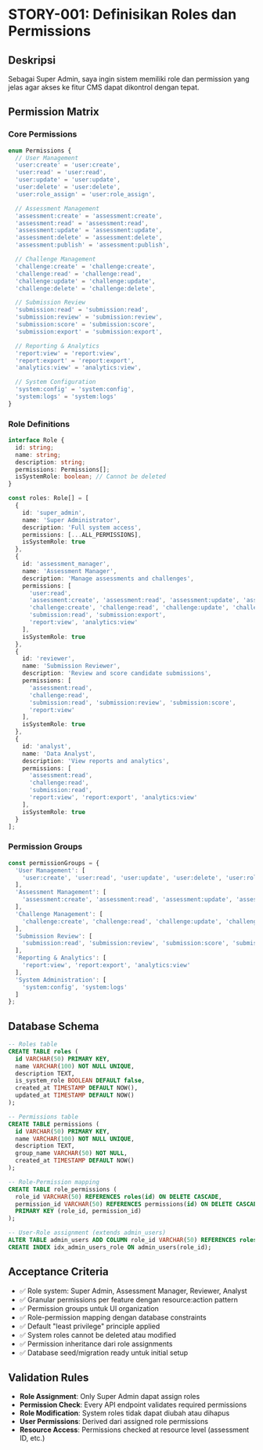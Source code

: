 # STORY-001: Definisikan Roles dan Permissions

## Deskripsi
Sebagai Super Admin, saya ingin sistem memiliki role dan permission yang jelas agar akses ke fitur CMS dapat dikontrol dengan tepat.

## Permission Matrix

### Core Permissions
```typescript
enum Permissions {
  // User Management
  'user:create' = 'user:create',
  'user:read' = 'user:read', 
  'user:update' = 'user:update',
  'user:delete' = 'user:delete',
  'user:role_assign' = 'user:role_assign',

  // Assessment Management
  'assessment:create' = 'assessment:create',
  'assessment:read' = 'assessment:read',
  'assessment:update' = 'assessment:update', 
  'assessment:delete' = 'assessment:delete',
  'assessment:publish' = 'assessment:publish',

  // Challenge Management
  'challenge:create' = 'challenge:create',
  'challenge:read' = 'challenge:read',
  'challenge:update' = 'challenge:update',
  'challenge:delete' = 'challenge:delete',

  // Submission Review
  'submission:read' = 'submission:read',
  'submission:review' = 'submission:review', 
  'submission:score' = 'submission:score',
  'submission:export' = 'submission:export',

  // Reporting & Analytics
  'report:view' = 'report:view',
  'report:export' = 'report:export',
  'analytics:view' = 'analytics:view',

  // System Configuration
  'system:config' = 'system:config',
  'system:logs' = 'system:logs'
}
```

### Role Definitions
```typescript
interface Role {
  id: string;
  name: string;
  description: string;
  permissions: Permissions[];
  isSystemRole: boolean; // Cannot be deleted
}

const roles: Role[] = [
  {
    id: 'super_admin',
    name: 'Super Administrator', 
    description: 'Full system access',
    permissions: [...ALL_PERMISSIONS],
    isSystemRole: true
  },
  {
    id: 'assessment_manager',
    name: 'Assessment Manager',
    description: 'Manage assessments and challenges',
    permissions: [
      'user:read',
      'assessment:create', 'assessment:read', 'assessment:update', 'assessment:delete', 'assessment:publish',
      'challenge:create', 'challenge:read', 'challenge:update', 'challenge:delete',
      'submission:read', 'submission:export',
      'report:view', 'analytics:view'
    ],
    isSystemRole: true
  },
  {
    id: 'reviewer',
    name: 'Submission Reviewer',
    description: 'Review and score candidate submissions',
    permissions: [
      'assessment:read', 
      'challenge:read',
      'submission:read', 'submission:review', 'submission:score',
      'report:view'
    ],
    isSystemRole: true  
  },
  {
    id: 'analyst', 
    name: 'Data Analyst',
    description: 'View reports and analytics',
    permissions: [
      'assessment:read',
      'challenge:read', 
      'submission:read',
      'report:view', 'report:export', 'analytics:view'
    ],
    isSystemRole: true
  }
];
```

### Permission Groups
```typescript
const permissionGroups = {
  'User Management': [
    'user:create', 'user:read', 'user:update', 'user:delete', 'user:role_assign'
  ],
  'Assessment Management': [
    'assessment:create', 'assessment:read', 'assessment:update', 'assessment:delete', 'assessment:publish'
  ],
  'Challenge Management': [
    'challenge:create', 'challenge:read', 'challenge:update', 'challenge:delete'
  ],
  'Submission Review': [
    'submission:read', 'submission:review', 'submission:score', 'submission:export'
  ],
  'Reporting & Analytics': [
    'report:view', 'report:export', 'analytics:view'
  ],
  'System Administration': [
    'system:config', 'system:logs'
  ]
};
```

## Database Schema

```sql
-- Roles table
CREATE TABLE roles (
  id VARCHAR(50) PRIMARY KEY,
  name VARCHAR(100) NOT NULL UNIQUE,
  description TEXT,
  is_system_role BOOLEAN DEFAULT false,
  created_at TIMESTAMP DEFAULT NOW(),
  updated_at TIMESTAMP DEFAULT NOW()
);

-- Permissions table  
CREATE TABLE permissions (
  id VARCHAR(50) PRIMARY KEY,
  name VARCHAR(100) NOT NULL UNIQUE,
  description TEXT,
  group_name VARCHAR(50) NOT NULL,
  created_at TIMESTAMP DEFAULT NOW()
);

-- Role-Permission mapping
CREATE TABLE role_permissions (
  role_id VARCHAR(50) REFERENCES roles(id) ON DELETE CASCADE,
  permission_id VARCHAR(50) REFERENCES permissions(id) ON DELETE CASCADE,
  PRIMARY KEY (role_id, permission_id)
);

-- User-Role assignment (extends admin_users)
ALTER TABLE admin_users ADD COLUMN role_id VARCHAR(50) REFERENCES roles(id);
CREATE INDEX idx_admin_users_role ON admin_users(role_id);
```

## Acceptance Criteria
- ✅ Role system: Super Admin, Assessment Manager, Reviewer, Analyst
- ✅ Granular permissions per feature dengan resource:action pattern
- ✅ Permission groups untuk UI organization  
- ✅ Role-permission mapping dengan database constraints
- ✅ Default "least privilege" principle applied
- ✅ System roles cannot be deleted atau modified
- ✅ Permission inheritance dari role assignments
- ✅ Database seed/migration ready untuk initial setup

## Validation Rules
- **Role Assignment**: Only Super Admin dapat assign roles
- **Permission Check**: Every API endpoint validates required permissions
- **Role Modification**: System roles tidak dapat diubah atau dihapus
- **User Permissions**: Derived dari assigned role permissions
- **Resource Access**: Permissions checked at resource level (assessment ID, etc.)

